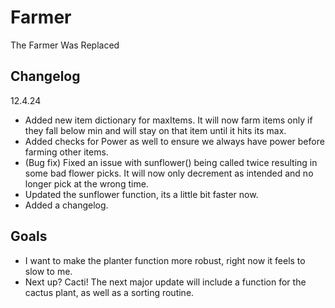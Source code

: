 # Farmer
The Farmer Was Replaced

## Changelog
12.4.24
- Added new item dictionary for maxItems. It will now farm items only if they fall below min and will stay on that item until it hits its max.
- Added checks for Power as well to ensure we always have power before farming other items.
- (Bug fix) Fixed an issue with sunflower() being called twice resulting in some bad flower picks. It will now only decrement as intended and no longer pick at the wrong time.
- Updated the sunflower function, its a little bit faster now.
- Added a changelog.

## Goals
- I want to make the planter function more robust, right now it feels to slow to me.
- Next up? Cacti! The next major update will include a function for the cactus plant, as well as a sorting routine.